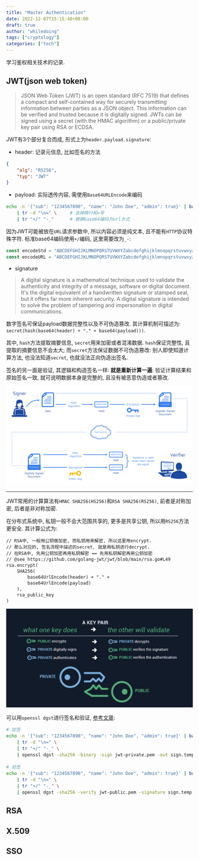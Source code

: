 ```yaml
---
title: "Master Authentication"
date: 2022-12-07T15:15:48+08:00
draft: true
author: "whiledoing"
tags: ["cryptology"]
categories: ["tech"]
---
```


学习鉴权相关技术的记录.

<!--more-->

## JWT(json web token)

> JSON Web Token (JWT) is an open standard (RFC 7519) that defines a compact and self-contained way for securely transmitting information between parties as a JSON object. This information can be verified and trusted because it is digitally signed. JWTs can be signed using a secret (with the HMAC algorithm) or a public/private key pair using RSA or ECDSA.

JWT有3个部分复合而成, 形式上为`header.payload.signature`:

- header: 记录元信息, 比如签名的方法

```json
{
    "alg": "RS256",
    "typ": "JWT"
}
```

- payload: 实际透传内容, 需使用`Base64URLEncode`来编码

```bash
echo -n '{"sub": "1234567890", "name": "John Doe", "admin": true}' | base64 \
    | tr -d "\n=" \     # 去掉换行和=号
    | tr "+/" "-_"      # 替换base64编码为url方式
```

因为JWT可能被放在`URL`请求参数中, 所以内容必须是纯文本, 且不能有`HTTP`协议特殊字符. 标准base64编码使用`+/`编码, 这里需要改为`_-`:

```go
const encodeStd = "ABCDEFGHIJKLMNOPQRSTUVWXYZabcdefghijklmnopqrstuvwxyz0123456789+/"
const encodeURL = "ABCDEFGHIJKLMNOPQRSTUVWXYZabcdefghijklmnopqrstuvwxyz0123456789-_"
```

- signature

> A digital signature is a mathematical technique used to validate the authenticity and integrity of a message, software or digital document. It's the digital equivalent of a handwritten signature or stamped seal, but it offers far more inherent security. A digital signature is intended to solve the problem of tampering and impersonation in digital communications.

数字签名可保证payload数据完整性以及不可伪造篡改. 其计算机制可描述为: `secret(hash(base64(header) + "." + base64(payload)))`.

其中, `hash`方法提取摘要信息, `secret`用来加密或者混淆数据. `hash`保证完整性, 且提取的摘要信息不会太大; 而`secret`方法保证数据不可伪造篡改: 别人即使知道计算方法, 也没法知道`secret`, 也就没法正向伪造出签名.

签名的另一面是验证, 其逻辑和构造签名一样: **就是重新计算一遍**: 验证计算结果和原始签名一致, 就可说明数据本身是完整的, 且没有被恶意伪造或者篡改.

![digital-signature-verify](./digital-signature.svg "")

---

JWT常用的计算算法有`HMAC SHA256(HS256)`和`RSA SHA256(RS256)`, 前者是对称加密, 后者是非对称加密.

在分布式系统中, 私钥一般不会大范围共享的, 更多是共享公钥, 所以用`RS256`方法更安全. 其计算公式为:

```golang
// RSA中, 一般用公钥做加密, 而私钥用来解密, 所以这里用encrypt.
// 那么对应的, 签名流程中描述的secret, 就是用私钥进行decrypt.
// 在RSA中, 先用公钥加密再用私钥解密 == 先用私钥解密再用公钥加密
// @see https://github.com/golang-jwt/jwt/blob/main/rsa.go#L49
rsa.encrypt(
    SHA256(
        base64UrlEncode(header) + "." +
        base64UrlEncode(payload)
    ),
    rsa_public_key
)
```

![key-pair](./rsa-key-pair.jpeg "key-pair")

可以用`openssl dgst`进行签名和验证, [参考文章](https://techdocs.akamai.com/iot-token-access-control/docs/generate-jwt-rsa-keys):

```bash
# 加签
echo -n '{"sub": "1234567890", "name": "John Doe", "admin": true}' | base64 \
    | tr -d "\n=" \
    | tr "+/" "-_" \
    | openssl dgst -sha256 -binary -sign jwt-private.pem -out sign.temp

# 验签
echo -n '{"sub": "1234567890", "name": "John Doe", "admin": true}' | base64 \
    | tr -d "\n=" \
    | tr "+/" "-_" \
    | openssl dgst -sha256 -verify jwt-public.pem -signature sign.temp
```

## RSA

## X.509

## SSO
